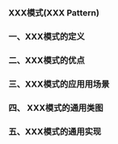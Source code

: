 ### XXX模式(XXX Pattern)



### 一、XXX模式的定义



### 二、XXX模式的优点



### 三、XXX模式的应用用场景



### 四、 XXX模式的通用类图



### 五、XXX模式的通用实现